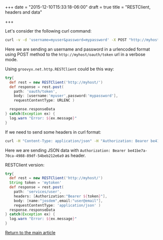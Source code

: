 +++
date = "2015-12-10T15:33:18-06:00"
draft = true
title = "RESTClient, headers and data"

+++

Let's consider the following curl command:

```bash
curl -v -d 'username=myuser&password=mypassword' -X POST "http://myhost/oauth/token"
```

Here we are sending an username and password in a urlencoded format using POST method to the `http://myhost/oauth/token` url in a verbose mode.

Using `groovyx.net.http.RESTClient` could be this way:

```groovy
try{
  def rest = new RESTClient('http://myhost/')
  def response = rest.post(
    path: 'oauth/token',
    body: [username:'myuser',password:'mypassword'],
    requestContentType: URLENC )

  response.responseData
} catch(Exception ex) {
  log.warn "Error: ${ex.message}"
}
```

If we need to send some headers in curl format:

```bash
curl -H "Content-Type: application/json" -H "Authorization: Bearer be41be7a-70ca-4988-89df-54beb212e6a9" -X POST -d '{"name":"josdem","email":"user@email.com"}' "http://myhost/services/user"
```

Here we are sending JSON data with `Authorization: Bearer be41be7a-70ca-4988-89df-54beb212e6a9` as header.

RESTClient version:

```groovy
try{
  def rest = new RESTClient('http://myhost/')
  String token = 'mytoken'
  def response = rest.post(
    path: 'services/user',
    headers: [Authorization:"Bearer ${token}"],
    body: [name:"josdem",email:"user@email"],
    requestContentType: 'application/json' )
  response.responseData
} catch(Exception ex) {
  log.warn "Error: ${ex.message}"
}
```

[Return to the main article](/techtalk/groovy)

